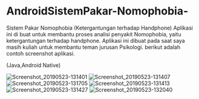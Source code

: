 # AndroidSistemPakar-Nomophobia-
Sistem Pakar Nomophobia (Ketergantungan terhadap Handphone)
Aplikasi ini di buat untuk membantu proses analisi penyakit Nomophobia, yaitu ketergantungan terhadap handphone.
Aplikasi ini dibuat pada saat saya masih kuliah untuk membantu teman jurusan Psikologi.
berikut adalah contoh screenshot aplikasi.

(Java,Android Native)

![Screenshot_20190523-131401](https://user-images.githubusercontent.com/39134128/58229966-353afe80-7d5d-11e9-89ae-d27b3299ae0d.jpg) ![Screenshot_20190523-131407](https://user-images.githubusercontent.com/39134128/58229980-45eb7480-7d5d-11e9-9013-193450248a5a.jpg) ![Screenshot_20190523-131705](https://user-images.githubusercontent.com/39134128/58230011-5a2f7180-7d5d-11e9-968f-985120855253.jpg) ![Screenshot_20190523-131413](https://user-images.githubusercontent.com/39134128/58230043-66b3ca00-7d5d-11e9-980e-6c7c86e24cfc.jpg) ![Screenshot_20190523-131427](https://user-images.githubusercontent.com/39134128/58230054-716e5f00-7d5d-11e9-9db3-ee6c597be482.jpg) ![Screenshot_20190523-132040](https://user-images.githubusercontent.com/39134128/58230142-ada1bf80-7d5d-11e9-9dee-f1b8fa1e9448.jpg)
